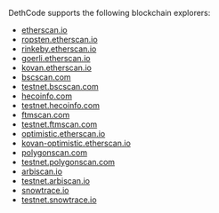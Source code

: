 DethCode supports the following blockchain explorers:

<!-- Run `yarn supported-explorers` in packages/ethereum-viewer to generate this list. -->

- [etherscan.io](https://etherscan.io)
- [ropsten.etherscan.io](https://ropsten.etherscan.io)
- [rinkeby.etherscan.io](https://rinkeby.etherscan.io)
- [goerli.etherscan.io](https://goerli.etherscan.io)
- [kovan.etherscan.io](https://kovan.etherscan.io)
- [bscscan.com](https://bscscan.com)
- [testnet.bscscan.com](https://testnet.bscscan.com)
- [hecoinfo.com](https://hecoinfo.com)
- [testnet.hecoinfo.com](https://testnet.hecoinfo.com)
- [ftmscan.com](https://ftmscan.com)
- [testnet.ftmscan.com](https://testnet.ftmscan.com)
- [optimistic.etherscan.io](https://optimistic.etherscan.io)
- [kovan-optimistic.etherscan.io](https://kovan-optimistic.etherscan.io)
- [polygonscan.com](https://polygonscan.com)
- [testnet.polygonscan.com](https://testnet.polygonscan.com)
- [arbiscan.io](https://arbiscan.io)
- [testnet.arbiscan.io](https://testnet.arbiscan.io)
- [snowtrace.io](https://snowtrace.io)
- [testnet.snowtrace.io](https://testnet.snowtrace.io)
